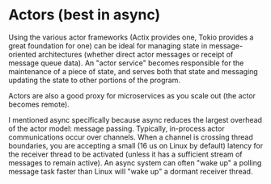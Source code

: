# Actors (best in async)

Using the various actor frameworks (Actix provides one, Tokio provides a great foundation for one) can be ideal for managing state in message-oriented architectures (whether direct actor messages or receipt of message queue data). An "actor service" becomes responsible for the maintenance of a piece of state, and serves both that state and messaging updating the state to other portions of the program.

Actors are also a good proxy for microservices as you scale out (the actor becomes remote).

I mentioned async specifically because async reduces the largest overhead of the actor model: message passing. Typically, in-process actor communications occur over channels. When a channel is crossing thread boundaries, you are accepting a small (16 us on Linux by default) latency for the receiver thread to be activated (unless it has a sufficient stream of messages to remain active). An async system can often "wake up" a polling message task faster than Linux will "wake up" a dormant receiver thread.